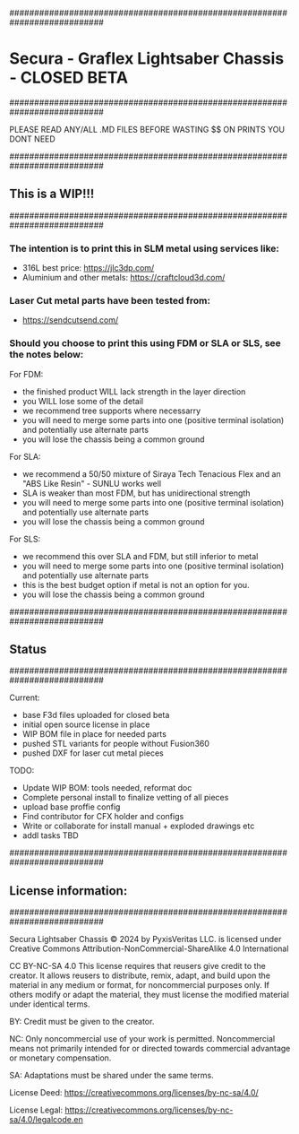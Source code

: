 ###########################################################################
# Secura - Graflex Lightsaber Chassis - CLOSED BETA
###########################################################################

PLEASE READ ANY/ALL .MD FILES BEFORE WASTING $$ ON PRINTS YOU DONT NEED

###########################################################################
##  This is a WIP!!! 
###########################################################################

### The intention is to print this in SLM metal using services like:
- 316L best price: https://jlc3dp.com/
- Aluminium and other metals: https://craftcloud3d.com/

### Laser Cut metal parts have been tested from:
- https://sendcutsend.com/

### Should you choose to print this using FDM or SLA or SLS, see the notes below: 
For FDM:
- the finished product WILL lack strength in the layer direction
- you WILL lose some of the detail
- we recommend tree supports where necessarry
- you will need to merge some parts into one (positive terminal isolation) and potentially use alternate parts
- you will lose the chassis being a common ground 

For SLA:
- we recommend a 50/50 mixture of Siraya Tech Tenacious Flex and an "ABS Like Resin" - SUNLU works well
- SLA is weaker than most FDM, but has unidirectional strength
- you will need to merge some parts into one (positive terminal isolation) and potentially use alternate parts
- you will lose the chassis being a common ground 

For SLS:
- we recommend this over SLA and FDM, but still inferior to metal
- you will need to merge some parts into one (positive terminal isolation) and potentially use alternate parts
- this is the best budget option if metal is not an option for you.
- you will lose the chassis being a common ground 

###########################################################################
##  Status
###########################################################################

Current:
- base F3d files uploaded for closed beta
- initial open source license in place
- WIP BOM file in place for needed parts
- pushed STL variants for people without Fusion360
- pushed DXF for laser cut metal pieces

TODO:
- Update WIP BOM: tools needed, reformat doc
- Complete personal install to finalize vetting of all pieces
- upload base proffie config
- Find contributor for CFX holder and configs
- Write or collaborate for install manual + exploded drawings etc
- addl tasks TBD


###########################################################################
##  License information: 
###########################################################################

Secura Lightsaber Chassis © 2024 by PyxisVeritas LLC. is licensed under Creative Commons Attribution-NonCommercial-ShareAlike 4.0 International 

CC BY-NC-SA 4.0
This license requires that reusers give credit to the creator. 
It allows reusers to distribute, remix, adapt, and build upon the material in any medium or format, for noncommercial purposes only. 
If others modify or adapt the material, they must license the modified material under identical terms.

BY: Credit must be given to the creator.

NC: Only noncommercial use of your work is permitted.
Noncommercial means not primarily intended for or directed towards commercial advantage or monetary compensation.

SA: Adaptations must be shared under the same terms.

License Deed: 
https://creativecommons.org/licenses/by-nc-sa/4.0/

License Legal: 
https://creativecommons.org/licenses/by-nc-sa/4.0/legalcode.en

